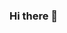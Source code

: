 ### Hi there 👋

<!--
**mabhay3420/mabhay3420** is a ✨ _special_ ✨ repository because its `README.md` (this file) appears on your GitHub profile.

About Me:

- 🔭 I’m currently working on [Mathematics-for-dl](https://github.com/mabhay3420/Deep-learning-Projects/tree/master/Mathematics_of_dl)
- 🌱 I’m currently learning [Deep-learning](deeplearningbook.org)
- 👯 I’m looking to collaborate on Anything related to Machine learning and General Programming.
- 📫 How to reach me: abhaymishra3420@gmail.com
- ⚡ Fun fact: Books + Music + Movies + " Anything I don't understand at once".


[![Abhay's github stats](https://github-readme-stats.vercel.app/api?username=mabhay3420&count_private=true&show_icons=true&theme=radical)](https://github.com/mabhay3420)
[![Top Langs](https://github-readme-stats.vercel.app/api/top-langs/?username=mabhay3420&show_icons=true&theme=radical&layout=compact)](https://github.com/mabhay3420)
<a href="https://github.com/mabhay3420/Deep-learning-Projects">
  <img align="left" src="https://github-readme-stats.vercel.app/api/pin/?username=mabhay3420&repo=Deep-learning-Projects&show_icons=true&theme=radical" />
</a>
